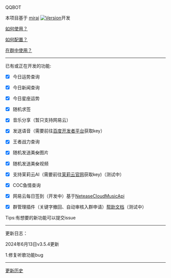 QQBOT

本项目基于 [mirai](https://github.com/mamoe/mirai) [![Version](https://img.shields.io/badge/version-2.16.0-green)](https://github.com/mamoe/mirai/releases/tag/v2.16.0)开发

[如何使用？](https://github.com/mamoe/mirai/blob/dev/mirai-console/docs/ConfiguringProjects.md) 

[如何配置？](CONFIG.md) 

[在群中使用？](https://www.miraiqbot.top) 

---

已有或正在开发的功能:

- [x] 今日运势查询

- [x] 今日新闻查询

- [x] 今日星座运势

- [x] 随机求签

- [x] 音乐分享（暂只支持网易云）

- [x] 发送语音（需要前往[百度开发者平台](https://ai.baidu.com/tech/speech)获取key）

- [x] 王者战力查询

- [x] 随机发送~~美女~~图片

- [x] 随机发送~~美女~~视频

- [x] 支持茉莉云AI（需要前往[茉莉云官网](https://mlyai.com/)获取key)（测试中）

- [x] COC鱼情查询

- [x] 网易云每日签到（开发中）基于[NeteaseCloudMusicApi](https://github.com/Binaryify/NeteaseCloudMusicApi)

- [x] 群管理插件（关键字撤回、自动审核入群申请）[帮助文档](https://www.miraiqbot.top/#/?id=群管理功能)（测试中）

Tips:有想要的新功能可以提交issue

---

更新日志：

2024年6月13日v3.5.4更新

1.修复听歌功能bug

---
[更新历史](UPDATE.md)
